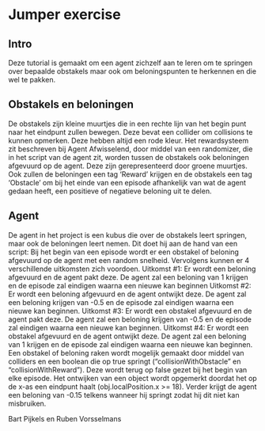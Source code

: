# Jumper exercise

## Intro
Deze tutorial is gemaakt om een agent zichzelf aan te leren om te springen over bepaalde obstakels maar ook om beloningspunten te herkennen en die wel te pakken.

## Obstakels en beloningen
De obstakels zijn kleine muurtjes die in een rechte lijn van het begin punt naar het eindpunt zullen bewegen. Deze bevat een collider om collisions te kunnen opmerken. Deze hebben altijd een rode kleur. Het rewardsysteem zit beschreven bij Agent
Afwisselend, door middel van een randomizer, die in het script van de agent zit,  worden tussen de obstakels ook beloningen afgevuurd op de agent. Deze zijn gerepresenteerd door groene muurtjes.
Ook zullen de beloningen een tag ‘Reward’ krijgen en de obstakels een tag ‘Obstacle’ om bij het einde van een episode afhankelijk van wat de agent gedaan heeft, een positieve of negatieve beloning uit te delen.

## Agent
De agent in het project is een kubus die over de obstakels leert springen, maar ook de beloningen leert nemen. Dit doet hij aan de hand van een script: Bij het begin van een episode wordt er een obstakel of beloning afgevuurd op de agent met een random snelheid. Vervolgens kunnen er 4 verschillende uitkomsten zich voordoen. 
Uitkomst #1:  Er wordt een beloning afgevuurd en de agent pakt deze. De agent zal een beloning van 1 krijgen en de episode zal eindigen waarna een nieuwe kan beginnen
Uitkomst #2: Er wordt een beloning afgevuurd en de agent ontwijkt deze. De agent zal een beloning krijgen van -0.5 en de episode zal eindigen waarna een nieuwe kan beginnen.
Uitkomst #3: Er wordt een obstakel afgevuurd en de agent pakt deze. De agent zal een beloning krijgen van -0.5 en de episode zal eindigen waarna een nieuwe kan beginnen.
Uitkomst #4:  Er wordt een obstakel afgevuurd en de agent ontwijkt deze. De agent zal een beloning van 1 krijgen en de episode zal eindigen waarna een nieuwe kan beginnen.
Een obstakel of beloning raken wordt mogelijk gemaakt door middel van colliders en een boolean die op true springt (“collisionWithObstacle” en “collisionWithReward”). Deze wordt terug op false gezet bij het begin van elke episode. Het ontwijken van een object wordt opgemerkt doordat het op de x-as een eindpunt haalt (obj.localPosition.x >= 18). 
Verder krijgt de agent een beloning van -0.15 telkens wanneer hij springt zodat hij dit niet kan misbruiken.

Bart Pijkels en Ruben Vorsselmans